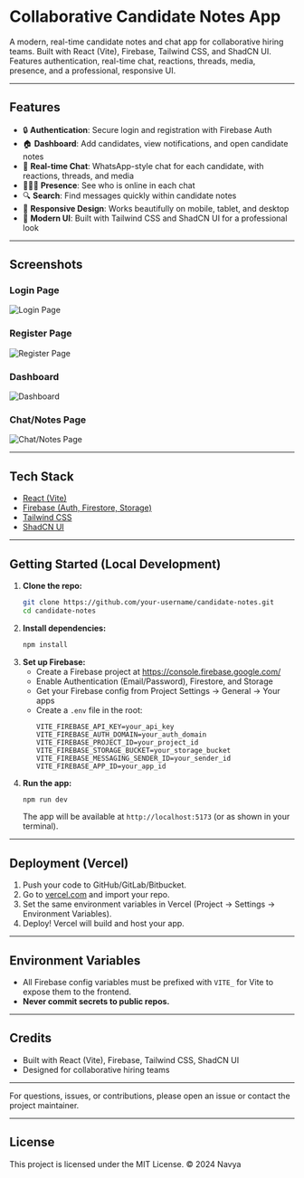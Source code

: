 # Collaborative Candidate Notes App

A modern, real-time candidate notes and chat app for collaborative hiring teams. Built with React (Vite), Firebase, Tailwind CSS, and ShadCN UI. Features authentication, real-time chat, reactions, threads, media, presence, and a professional, responsive UI.

---

## Features
- 🔒 **Authentication**: Secure login and registration with Firebase Auth
- 🏠 **Dashboard**: Add candidates, view notifications, and open candidate notes
- 💬 **Real-time Chat**: WhatsApp-style chat for each candidate, with reactions, threads, and media
- 🧑‍🤝‍🧑 **Presence**: See who is online in each chat
- 🔍 **Search**: Find messages quickly within candidate notes
- 📱 **Responsive Design**: Works beautifully on mobile, tablet, and desktop
- 🎨 **Modern UI**: Built with Tailwind CSS and ShadCN UI for a professional look

---

## Screenshots

### Login Page
![Login Page](public/screenshots/login.png)

### Register Page
![Register Page](public/screenshots/register.png)

### Dashboard
![Dashboard](public/screenshots/dashboard.png)

### Chat/Notes Page
![Chat/Notes Page](public/screenshots/chat.png)

---

## Tech Stack
- [React (Vite)](https://vitejs.dev/)
- [Firebase (Auth, Firestore, Storage)](https://firebase.google.com/)
- [Tailwind CSS](https://tailwindcss.com/)
- [ShadCN UI](https://ui.shadcn.com/)

---

## Getting Started (Local Development)

1. **Clone the repo:**
   ```bash
   git clone https://github.com/your-username/candidate-notes.git
   cd candidate-notes
   ```
2. **Install dependencies:**
   ```bash
   npm install
   ```
3. **Set up Firebase:**
   - Create a Firebase project at https://console.firebase.google.com/
   - Enable Authentication (Email/Password), Firestore, and Storage
   - Get your Firebase config from Project Settings → General → Your apps
   - Create a `.env` file in the root:
     ```env
     VITE_FIREBASE_API_KEY=your_api_key
     VITE_FIREBASE_AUTH_DOMAIN=your_auth_domain
     VITE_FIREBASE_PROJECT_ID=your_project_id
     VITE_FIREBASE_STORAGE_BUCKET=your_storage_bucket
     VITE_FIREBASE_MESSAGING_SENDER_ID=your_sender_id
     VITE_FIREBASE_APP_ID=your_app_id
     ```
4. **Run the app:**
   ```bash
   npm run dev
   ```
   The app will be available at `http://localhost:5173` (or as shown in your terminal).

---

## Deployment (Vercel)
1. Push your code to GitHub/GitLab/Bitbucket.
2. Go to [vercel.com](https://vercel.com/) and import your repo.
3. Set the same environment variables in Vercel (Project → Settings → Environment Variables).
4. Deploy! Vercel will build and host your app.

---

## Environment Variables
- All Firebase config variables must be prefixed with `VITE_` for Vite to expose them to the frontend.
- **Never commit secrets to public repos.**

---

## Credits
- Built with React (Vite), Firebase, Tailwind CSS, ShadCN UI
- Designed for collaborative hiring teams

---

For questions, issues, or contributions, please open an issue or contact the project maintainer.

---

## License

This project is licensed under the MIT License. © 2024 Navya
